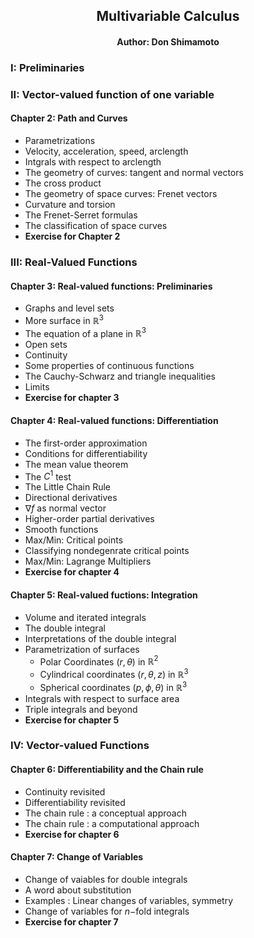 <center><h2> Multivariable Calculus</h2></center> 
<center><h4>Author: Don Shimamoto</h4></center>

### I: Preliminaries

### II: Vector-valued function of one variable

#### Chapter 2: Path and Curves
- Parametrizations
- Velocity, acceleration, speed, arclength
- Intgrals with respect to arclength
- The geometry of curves: tangent and normal vectors
- The cross product
- The geometry of space curves: Frenet vectors
- Curvature and torsion
- The Frenet-Serret formulas
- The classification of space curves
- **Exercise for Chapter 2**

### III: Real-Valued Functions
#### Chapter 3: Real-valued functions: Preliminaries
- Graphs and level sets
- More surface in $\mathbb{R}^3$
- The equation of a plane in $\mathbb{R}^3$
- Open sets
- Continuity
- Some properties of continuous functions
- The Cauchy-Schwarz and triangle inequalities
- Limits
- **Exercise for chapter 3**

#### Chapter 4: Real-valued functions: Differentiation
- The first-order approximation
- Conditions for differentiability
- The mean value theorem
- The $C^1$ test
- The Little Chain Rule
- Directional derivatives
- $\nabla f$ as normal vector
- Higher-order partial derivatives
- Smooth functions
- Max/Min: Critical points
- Classifying nondegenrate critical points
- Max/Min: Lagrange Multipliers
- **Exercise for chapter 4**

#### Chapter 5: Real-valued fuctions: Integration
- Volume and iterated integrals
- The double integral
- Interpretations of the double integral
- Parametrization of surfaces
  - Polar Coordinates $(r, \theta)$ in $\mathbb{R}^2$
  - Cylindrical coordinates $(r, \theta, z)$ in $\mathbb{R}^3$
  - Spherical coordinates $(p, \phi , \theta)$ in $\mathbb{R}^3$
- Integrals with respect to surface area
- Triple integrals and beyond
- **Exercise for chapter 5**

### IV: Vector-valued Functions
#### Chapter 6: Differentiability and the Chain rule
- Continuity revisited
- Differentiability revisited
- The chain rule : a conceptual approach
- The chain rule : a computational approach
- **Exercise for chapter 6**

#### Chapter 7: Change of Variables
- Change of vaiables for double integrals
- A word about substitution
- Examples : Linear changes of variables, symmetry
- Change of variables for $n-$fold integrals
- **Exercise for chapter 7**

